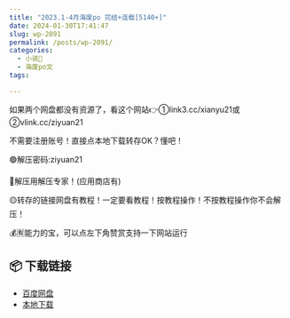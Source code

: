 ```yaml
---
title: "2023.1-4月海废po 完结+连载[5140+]"
date: 2024-01-30T17:41:47
slug: wp-2091
permalink: /posts/wp-2091/
categories:
  - 小说📖
  - 海废po文
tags:

---
```


如果两个网盘都没有资源了，看这个网站👉①link3.cc/xianyu21或②vlink.cc/ziyuan21

不需要注册账号！直接点本地下载转存OK？懂吧！

🟢解压密码:ziyuan21

🔵解压用解压专家！(应用商店有)

🟡转存的链接网盘有教程！一定要看教程！按教程操作！不按教程操作你不会解压！

💰🈶能力的宝，可以点左下角赞赏支持一下网站运行

## 📦 下载链接
- [百度网盘](https://blziyuan21.com/pay-download/2091?key=5c1b9cf489&down_id=0)
- [本地下载](https://blziyuan21.com/pay-download/2091?key=5c1b9cf489&down_id=1)

